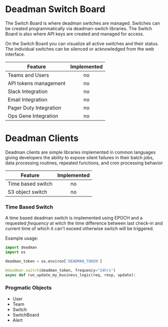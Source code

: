 # Deadman Switch Board

The Switch Board is where deadman switches are managed. Switches can be created programmatically via deadman-switch libraries. The Switch Board is also where API keys are created and managed for access.

On the Switch Board you can visualize all active switches and their status. The individual switches can be silenced or acknowledged from the web interface.


| Feature                | Implemented   
| -----------------------|:-------------:
| Teams and Users        | no
| API tokens management  | no
| Slack Integration      | no
| Email Integration      | no
| Pager Duty Integration | no
| Ops Gene Integration   | no

# Deadman Clients

Deadman clients are simple libraries implemented in common languages giving developers the ability to expose silent failures in their batch jobs, data processing routines, repeated functions, and cron processing behavior

| Feature                | Implemented   
| -----------------------|:-------------:
| Time based switch      | no
| S3 object switch       | no


### Time Based Switch

A time based deadman switch is implemented using EPOCH and a requested *frequency* at witch the time difference between last check-in and current time of which it can't exceed otherwise switch will be triggered. 

Example usage:

```python
import deadman
import os

deadman_token = os.environ['DEADMAN_TOKEN']

@deadman.switch(deadman_token, frequency="24hrs")
async def run_update_my_business_logic(req, resp, update):

```

### Progmatic Objects

* User
* Team
* Switch
* SwitchBoard
* Alert
